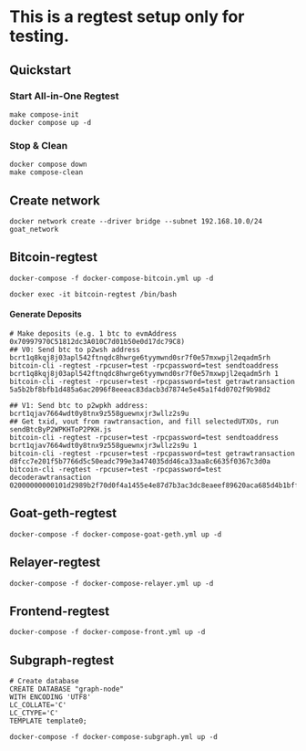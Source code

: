 # This is a regtest setup only for testing.

## Quickstart

### Start All-in-One Regtest
```
make compose-init
docker compose up -d
```

### Stop & Clean
```
docker compose down
make compose-clean
```

## Create network

`docker network create --driver bridge --subnet 192.168.10.0/24 goat_network`

## Bitcoin-regtest

`docker-compose -f docker-compose-bitcoin.yml up -d`

`docker exec -it bitcoin-regtest /bin/bash`

#### Generate Deposits
```
# Make deposits (e.g. 1 btc to evmAddress 0x70997970C51812dc3A010C7d01b50e0d17dc79C8)
## V0: Send btc to p2wsh address bcrt1q8kqj8j03apl542ftnqdc8hwrge6tyymwnd0sr7f0e57mxwpjl2eqadm5rh
bitcoin-cli -regtest -rpcuser=test -rpcpassword=test sendtoaddress bcrt1q8kqj8j03apl542ftnqdc8hwrge6tyymwnd0sr7f0e57mxwpjl2eqadm5rh 1
bitcoin-cli -regtest -rpcuser=test -rpcpassword=test getrawtransaction 5a5b2bf8bfb1d485a6ac2096f8eeeac83dacb3d7874e5e45a1f4d0702f9b98d2

## V1: Send btc to p2wpkh address: bcrt1qjav7664wdt0y8tnx9z558guewnxjr3wllz2s9u
## Get txid, vout from rawtransaction, and fill selectedUTXOs, run sendBtcByP2WPKHToP2PKH.js
bitcoin-cli -regtest -rpcuser=test -rpcpassword=test sendtoaddress bcrt1qjav7664wdt0y8tnx9z558guewnxjr3wllz2s9u 1
bitcoin-cli -regtest -rpcuser=test -rpcpassword=test getrawtransaction d8fcc7e201f5b7766d5c50eadc799e3a474035dd46ca33aa8c6635f0367c3d0a
bitcoin-cli -regtest -rpcuser=test -rpcpassword=test decoderawtransaction 02000000000101d2989b2f70d0f4a1455e4e87d7b3ac3dc8eaeef89620aca685d4b1bff82b5b5a0100000000fdffffff02a8af151e01000000160014f0530796e40f8fc8b482c213506688dc7ae263a500e1f5050000000016001458dc254a66e5dd3f718b6f7b42aabb5841b569f9014021e301735978dd2b007d14f40076b374acda5e5578c3c2c1933dbd34b19ef6e143f5ca855c2e9f977918db74687b06cc610dc45568fc3a40b0e2fc9054e7e4e265000000
```

## Goat-geth-regtest

`docker-compose -f docker-compose-goat-geth.yml up -d`

## Relayer-regtest

`docker-compose -f docker-compose-relayer.yml up -d`

## Frontend-regtest

`docker-compose -f docker-compose-front.yml up -d`

## Subgraph-regtest

```
# Create database
CREATE DATABASE "graph-node"
WITH ENCODING 'UTF8'
LC_COLLATE='C'
LC_CTYPE='C'
TEMPLATE template0;
```

`docker-compose -f docker-compose-subgraph.yml up -d`